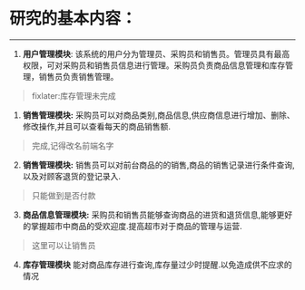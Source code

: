 # 研究的基本内容：

---



1. **用户管理模块**:
   该系统的用户分为管理员、采购员和销售员。管理员具有最高权限，可对采购员和销售员信息进行管理。采购员负责商品信息管理和库存管理，销售员负责销售管理。

> fixlater:库存管理未完成

1. **销售管理模块:**
   采购员可以对商品类别,商品信息,供应商信息进行增加、删除、修改操作,并且可以查看每天的商品销售额.
   
> 完成,记得改名前端名字
2. **销售管理模块:**
   销售员可以对前台商品的的销售,商品的销售记录进行条件查询,以及对顾客退货的登记录入.
   
> 只能做到是否付款
3. **商品信息管理模块:**
   采购员和销售员能够查询商品的进货和退货信息,能够更好的掌握超市中商品的受欢迎度.提高超市对于商品的管理与运营.
   
> 这里可以让销售员

4. **库存管理模块**
   能对商品库存进行查询,库存量过少时提醒.以免造成供不应求的情况
   




